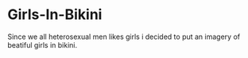 # Girls-In-Bikini
Since we all heterosexual men likes girls i decided to put an imagery of beatiful girls in bikini.
